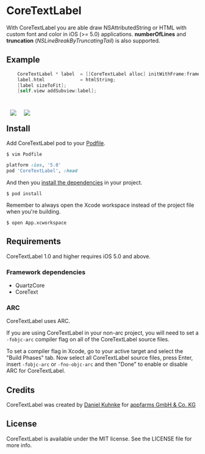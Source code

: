# CoreTextLabel

With CoreTextLabel you are able draw NSAttributedString or HTML with custom font and color in iOS (>= 5.0) applications. 
**numberOfLines** and **truncation** (*NSLineBreakByTruncatingTail*) is also supported.

## Example

``` objective-c
    CoreTextLabel * label  = [[CoreTextLabel alloc] initWithFrame:frame];
    label.html             = htmlString;
    [label sizeToFit];
    [self.view addSubview:label];
```

<br style="display: block;" />
<img src="https://raw.github.com/dkuhnke/CoreTextLabel/master/Sample/Screenshot-1.png" style="float: left; margin: 10px;" />
<img src="https://raw.github.com/dkuhnke/CoreTextLabel/master/Sample/Screenshot-2.png" style="float: left; margin: 10px;" />
<br style="display: block;" />

## Install

Add CoreTextLabel pod to your [Podfile](https://github.com/CocoaPods/CocoaPods/wiki/A-Podfile).

```
$ vim Podfile
```

```ruby
platform :ios, '5.0'
pod 'CoreTextLabel', :head
```

And then you [install the dependencies](https://github.com/CocoaPods/CocoaPods/wiki/Creating-a-project-that-uses-CocoaPods) in your project.

```
$ pod install
```

Remember to always open the Xcode workspace instead of the project file when you're building.

```
$ open App.xcworkspace
```

## Requirements

CoreTextLabel 1.0 and higher requires iOS 5.0 and above.

### Framework dependencies

- QuartzCore
- CoreText

### ARC

CoreTextLabel uses ARC.

If you are using CoreTextLabel in your non-arc project, you will need to set a `-fobjc-arc` compiler flag on all of the CoreTextLabel source files.

To set a compiler flag in Xcode, go to your active target and select the "Build Phases" tab. Now select all CoreTextLabel source files, press Enter, insert `-fobjc-arc` or `-fno-objc-arc` and then "Done" to enable or disable ARC for CoreTextLabel.

## Credits

CoreTextLabel was created by [Daniel Kuhnke](https://github.com/appfarms/) for [appfarms GmbH & Co. KG](http://www.appfarms.com)

## License

CoreTextLabel is available under the MIT license. See the LICENSE file for more info.
